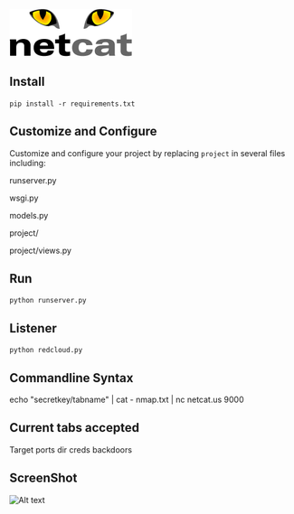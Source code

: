 
![Alt text](https://raw.githubusercontent.com/wegetdata/redcloud/master/Netcat-Logo-black-500x250px.gif "")

## Install ##

    pip install -r requirements.txt

## Customize and Configure ##

Customize and configure your project by replacing `project` in several files including:

runserver.py

wsgi.py

models.py

project/

project/views.py

## Run ##

    python runserver.py
    
## Listener ##

    python redcloud.py
    
    
## Commandline Syntax ##

echo "secretkey/tabname" | cat - nmap.txt | nc netcat.us 9000

## Current tabs accepted ##
Target
ports
dir
creds
backdoors


## ScreenShot ##


![Alt text](http://i.imgur.com/Wdo8ccE.png " ")
